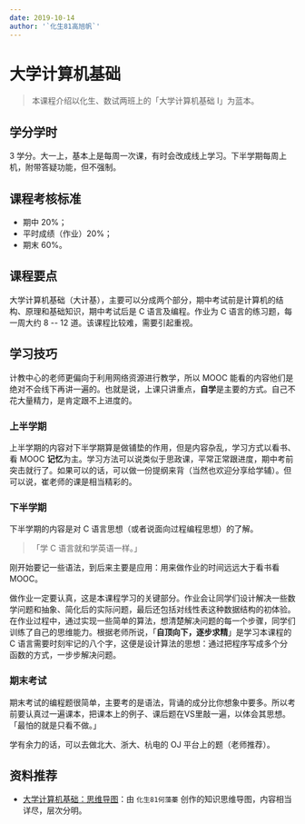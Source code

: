 ```yaml
---
date: 2019-10-14
author: '`化生81高旭帆`'
---
```


# 大学计算机基础

> 本课程介绍以化生、数试两班上的「大学计算机基础 I」为蓝本。

## 学分学时

3 学分。大一上，基本上是每周一次课，有时会改成线上学习。下半学期每周上机，附带答疑功能，但不强制。

## 课程考核标准

- 期中 20%；
- 平时成绩（作业）20%；
- 期末 60%。

## 课程要点

大学计算机基础（大计基），主要可以分成两个部分，期中考试前是计算机的结构、原理和基础知识，期中考试后是 C 语言及编程。作业为 C 语言的练习题，每一周大约 8 -- 12 道。该课程比较难，需要引起重视。

## 学习技巧

计教中心的老师更偏向于利用网络资源进行教学，所以 MOOC 能看的内容他们是绝对不会线下再讲一遍的。也就是说，上课只讲重点，**自学**是主要的方式。自己不花大量精力，是肯定跟不上进度的。

### 上半学期
上半学期的内容对下半学期算是做铺垫的作用，但是内容杂乱，学习方式以看书、看 MOOC **记忆**为主。学习方法可以说类似于思政课，平常正常跟进度，期中考前突击就行了。如果可以的话，可以做一份提纲来背（当然也欢迎分享给学辅）。但可以说，崔老师的课是相当精彩的。

### 下半学期
下半学期的内容是对 C 语言思想（或者说面向过程编程思想）的了解。

> 「学 C 语言就和学英语一样。」

刚开始要记一些语法，到后来主要是应用：用来做作业的时间远远大于看书看 MOOC。

做作业一定要认真，这是本课程学习的关键部分。作业会让同学们设计解决一些数学问题和抽象、简化后的实际问题，最后还包括对线性表这种数据结构的初体验。在作业过程中，通过实现一些简单的算法，想清楚解决问题的每一个步骤，同学们训练了自己的思维能力。根据老师所说，「**自顶向下，逐步求精**」是学习本课程的 C 语言需要时刻牢记的八个字，这便是设计算法的思想：通过把程序写成多个分函数的方式，一步步解决问题。

### 期末考试

期末考试的编程题很简单，主要考的是语法，背诵的成分比你想象中要多。所以考前要认真过一遍课本，把课本上的例子、课后题在VS里敲一遍，以体会其思想。「最怕的就是只看不做。」

学有余力的话，可以去做北大、浙大、杭电的 OJ 平台上的题（老师推荐）。

## 资料推荐

- [大学计算机基础：思维导图](/2019/10/14/fundamentals-of-computers-mindmap)：由 `化生81何藻蓁` 创作的知识思维导图，内容相当详尽，层次分明。

